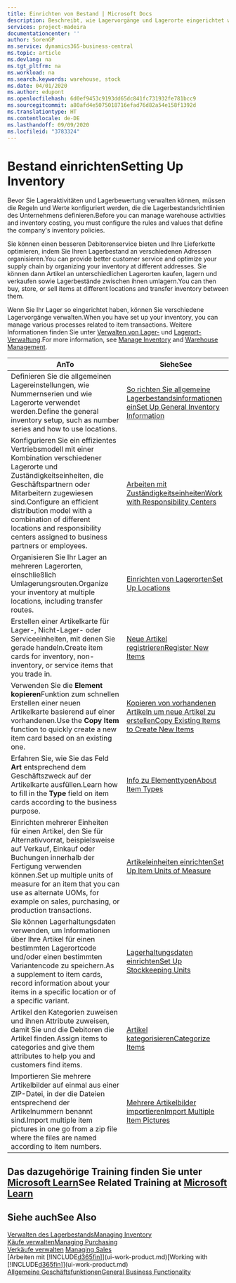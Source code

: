 ```yaml
---
title: Einrichten von Bestand | Microsoft Docs
description: Beschreibt, wie Lagervorgänge und Lagerorte eingerichtet werden, einschließlich Umlagerungsrouten und Standorte wie Lagerorte.
services: project-madeira
documentationcenter: ''
author: SorenGP
ms.service: dynamics365-business-central
ms.topic: article
ms.devlang: na
ms.tgt_pltfrm: na
ms.workload: na
ms.search.keywords: warehouse, stock
ms.date: 04/01/2020
ms.author: edupont
ms.openlocfilehash: 6d0ef9453c9193dd65dc841fc731932fe781bcc9
ms.sourcegitcommit: a80afd4e5075018716efad76d82a54e158f1392d
ms.translationtype: HT
ms.contentlocale: de-DE
ms.lasthandoff: 09/09/2020
ms.locfileid: "3783324"
---
```

# <a name="setting-up-inventory"></a><span data-ttu-id="0d83a-103">Bestand einrichten</span><span class="sxs-lookup"><span data-stu-id="0d83a-103">Setting Up Inventory</span></span>
<span data-ttu-id="0d83a-104">Bevor Sie Lageraktivitäten und Lagerbewertung verwalten können, müssen die Regeln und Werte konfiguriert werden, die die Lagerbestandsrichtlinien des Unternehmens definieren.</span><span class="sxs-lookup"><span data-stu-id="0d83a-104">Before you can manage warehouse activities and inventory costing, you must configure the rules and values that define the company's inventory policies.</span></span>

<span data-ttu-id="0d83a-105">Sie können einen besseren Debitorenservice bieten und Ihre Lieferkette optimieren, indem Sie Ihren Lagerbestand an verschiedenen Adressen organisieren.</span><span class="sxs-lookup"><span data-stu-id="0d83a-105">You can provide better customer service and optimize your supply chain by organizing your inventory at different addresses.</span></span> <span data-ttu-id="0d83a-106">Sie können dann Artikel an unterschiedlichen Lagerorten kaufen, lagern und verkaufen sowie Lagerbestände zwischen ihnen umlagern.</span><span class="sxs-lookup"><span data-stu-id="0d83a-106">You can then buy, store, or sell items at different locations and transfer inventory between them.</span></span>

<span data-ttu-id="0d83a-107">Wenn Sie Ihr Lager so eingerichtet haben, können Sie verschiedene Lagervorgänge verwalten.</span><span class="sxs-lookup"><span data-stu-id="0d83a-107">When you have set up your inventory, you can manage various processes related to item transactions.</span></span> <span data-ttu-id="0d83a-108">Weitere Informationen finden Sie unter [Verwalten von Lager-](inventory-manage-inventory.md) und [Lagerort-Verwaltung](warehouse-manage-warehouse.md).</span><span class="sxs-lookup"><span data-stu-id="0d83a-108">For more information, see [Manage Inventory](inventory-manage-inventory.md) and [Warehouse Management](warehouse-manage-warehouse.md).</span></span>

| <span data-ttu-id="0d83a-109">An</span><span class="sxs-lookup"><span data-stu-id="0d83a-109">To</span></span> | <span data-ttu-id="0d83a-110">Siehe</span><span class="sxs-lookup"><span data-stu-id="0d83a-110">See</span></span> |
| --- | --- |
| <span data-ttu-id="0d83a-111">Definieren Sie die allgemeinen Lagereinstellungen, wie Nummernserien und wie Lagerorte verwendet werden.</span><span class="sxs-lookup"><span data-stu-id="0d83a-111">Define the general inventory setup, such as number series and how to use locations.</span></span> |[<span data-ttu-id="0d83a-112">So richten Sie allgemeine Lagerbestandsinformationen ein</span><span class="sxs-lookup"><span data-stu-id="0d83a-112">Set Up General Inventory Information</span></span>](inventory-how-setup-general.md) |
|<span data-ttu-id="0d83a-113">Konfigurieren Sie ein effizientes Vertriebsmodell mit einer Kombination verschiedener Lagerorte und Zuständigkeitseinheiten, die Geschäftspartnern oder Mitarbeitern zugewiesen sind.</span><span class="sxs-lookup"><span data-stu-id="0d83a-113">Configure an efficient distribution model with a combination of different locations and responsibility centers assigned to business partners or employees.</span></span>|[<span data-ttu-id="0d83a-114">Arbeiten mit Zuständigkeitseinheiten</span><span class="sxs-lookup"><span data-stu-id="0d83a-114">Work with Responsibility Centers</span></span>](inventory-responsibility-centers.md)|
| <span data-ttu-id="0d83a-115">Organisieren Sie Ihr Lager an mehreren Lagerorten, einschließlich Umlagerungsrouten.</span><span class="sxs-lookup"><span data-stu-id="0d83a-115">Organize your inventory at multiple locations, including transfer routes.</span></span> |[<span data-ttu-id="0d83a-116">Einrichten von Lagerorten</span><span class="sxs-lookup"><span data-stu-id="0d83a-116">Set Up Locations</span></span>](inventory-how-register-new-items.md) |
| <span data-ttu-id="0d83a-117">Erstellen einer Artikelkarte für Lager-, Nicht-Lager- oder Serviceeinheiten, mit denen Sie gerade handeln.</span><span class="sxs-lookup"><span data-stu-id="0d83a-117">Create item cards for inventory, non-inventory, or service items that you trade in.</span></span> |[<span data-ttu-id="0d83a-118">Neue Artikel registrieren</span><span class="sxs-lookup"><span data-stu-id="0d83a-118">Register New Items</span></span>](inventory-how-register-new-items.md) |
|<span data-ttu-id="0d83a-119">Verwenden Sie die **Element kopieren**Funktion zum schnellen Erstellen einer neuen Artikelkarte basierend auf einer vorhandenen.</span><span class="sxs-lookup"><span data-stu-id="0d83a-119">Use the **Copy Item** function to quickly create a new item card based on an existing one.</span></span>|[<span data-ttu-id="0d83a-120">Kopieren von vorhandenen Artikeln um neue Artikel zu erstellen</span><span class="sxs-lookup"><span data-stu-id="0d83a-120">Copy Existing Items to Create New Items</span></span>](inventory-how-copy-items.md)|
|<span data-ttu-id="0d83a-121">Erfahren Sie, wie Sie das Feld **Art** entsprechend dem Geschäftszweck auf der Artikelkarte ausfüllen.</span><span class="sxs-lookup"><span data-stu-id="0d83a-121">Learn how to fill in the **Type** field on item cards according to the business purpose.</span></span>|[<span data-ttu-id="0d83a-122">Info zu Elementtypen</span><span class="sxs-lookup"><span data-stu-id="0d83a-122">About Item Types</span></span>](inventory-about-item-types.md)|
|<span data-ttu-id="0d83a-123">Einrichten mehrerer Einheiten für einen Artikel, den Sie für Alternativvorrat, beispielsweise auf Verkauf, Einkauf oder Buchungen innerhalb der Fertigung verwenden können.</span><span class="sxs-lookup"><span data-stu-id="0d83a-123">Set up multiple units of measure for an item that you can use as alternate UOMs, for example on sales, purchasing, or production transactions.</span></span>|[<span data-ttu-id="0d83a-124">Artikeleinheiten einrichten</span><span class="sxs-lookup"><span data-stu-id="0d83a-124">Set Up Item Units of Measure</span></span>](inventory-how-setup-units-of-measure.md)|
|<span data-ttu-id="0d83a-125">Sie können Lagerhaltungsdaten verwenden, um Informationen über Ihre Artikel für einen bestimmten Lagerortcode und/oder einen bestimmten Variantencode zu speichern.</span><span class="sxs-lookup"><span data-stu-id="0d83a-125">As a supplement to item cards, record information about your items in a specific location or of a specific variant.</span></span>|[<span data-ttu-id="0d83a-126">Lagerhaltungsdaten einrichten</span><span class="sxs-lookup"><span data-stu-id="0d83a-126">Set Up Stockkeeping Units</span></span>](inventory-how-to-set-up-stockkeeping-units.md)|
| <span data-ttu-id="0d83a-127">Artikel den Kategorien zuweisen und ihnen Attribute zuweisen, damit Sie und die Debitoren die Artikel finden.</span><span class="sxs-lookup"><span data-stu-id="0d83a-127">Assign items to categories and give them attributes to help you and customers find items.</span></span> |[<span data-ttu-id="0d83a-128">Artikel kategorisieren</span><span class="sxs-lookup"><span data-stu-id="0d83a-128">Categorize Items</span></span>](inventory-how-categorize-items.md) |
|<span data-ttu-id="0d83a-129">Importieren Sie mehrere Artikelbilder auf einmal aus einer ZIP-Datei, in der die Dateien entsprechend der Artikelnummern benannt sind.</span><span class="sxs-lookup"><span data-stu-id="0d83a-129">Import multiple item pictures in one go from a zip file where the files are named according to item numbers.</span></span>|[<span data-ttu-id="0d83a-130">Mehrere Artikelbilder importieren</span><span class="sxs-lookup"><span data-stu-id="0d83a-130">Import Multiple Item Pictures</span></span>](inventory-how-import-item-pictures.md)|

## <a name="see-related-training-at-microsoft-learn"></a><span data-ttu-id="0d83a-131">Das dazugehörige Training finden Sie unter [Microsoft Learn](/learn/modules/trade-get-started-dynamics-365-business-central/)</span><span class="sxs-lookup"><span data-stu-id="0d83a-131">See Related Training at [Microsoft Learn](/learn/modules/trade-get-started-dynamics-365-business-central/)</span></span>

## <a name="see-also"></a><span data-ttu-id="0d83a-132">Siehe auch</span><span class="sxs-lookup"><span data-stu-id="0d83a-132">See Also</span></span>
[<span data-ttu-id="0d83a-133">Verwalten des Lagerbestands</span><span class="sxs-lookup"><span data-stu-id="0d83a-133">Managing Inventory</span></span>](inventory-manage-inventory.md)  
[<span data-ttu-id="0d83a-134">Käufe verwalten</span><span class="sxs-lookup"><span data-stu-id="0d83a-134">Managing Purchasing</span></span>](purchasing-manage-purchasing.md)  
<span data-ttu-id="0d83a-135">[Verkäufe verwalten](sales-manage-sales.md)  </span><span class="sxs-lookup"><span data-stu-id="0d83a-135">[Managing Sales](sales-manage-sales.md)  </span></span>  
<span data-ttu-id="0d83a-136">[Arbeiten mit [!INCLUDE[d365fin](includes/d365fin_md.md)]](ui-work-product.md)</span><span class="sxs-lookup"><span data-stu-id="0d83a-136">[Working with [!INCLUDE[d365fin](includes/d365fin_md.md)]](ui-work-product.md)</span></span>  
[<span data-ttu-id="0d83a-137">Allgemeine Geschäftsfunktionen</span><span class="sxs-lookup"><span data-stu-id="0d83a-137">General Business Functionality</span></span>](ui-across-business-areas.md)
